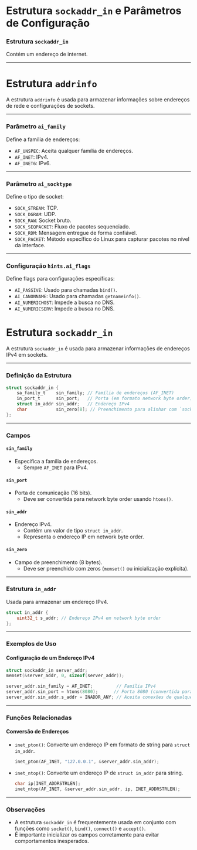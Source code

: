 # Estrutura `sockaddr_in` e Parâmetros de Configuração

### Estrutura `sockaddr_in`
Contém um endereço de internet.

---

# Estrutura `addrinfo`

A estrutura `addrinfo` é usada para armazenar informações sobre endereços de rede e configurações de sockets.

---

### Parâmetro `ai_family`
Define a família de endereços:

- `AF_UNSPEC`: Aceita qualquer família de endereços.
- `AF_INET`: IPv4.
- `AF_INET6`: IPv6.

---

### Parâmetro `ai_socktype`
Define o tipo de socket:

- `SOCK_STREAM`: TCP.
- `SOCK_DGRAM`: UDP.
- `SOCK_RAW`: Socket bruto.
- `SOCK_SEQPACKET`: Fluxo de pacotes sequenciado.
- `SOCK_RDM`: Mensagem entregue de forma confiável.
- `SOCK_PACKET`: Método específico do Linux para capturar pacotes no nível da interface.

---

### Configuração `hints.ai_flags`
Define flags para configurações específicas:

- `AI_PASSIVE`: Usado para chamadas `bind()`.
- `AI_CANONNAME`: Usado para chamadas `getnameinfo()`.
- `AI_NUMERICHOST`: Impede a busca no DNS.
- `AI_NUMERICSERV`: Impede a busca no DNS.



# Estrutura `sockaddr_in`

A estrutura `sockaddr_in` é usada para armazenar informações de endereços IPv4 em sockets.

---

### Definição da Estrutura

```c
struct sockaddr_in {
    sa_family_t    sin_family; // Família de endereços (AF_INET)
    in_port_t      sin_port;   // Porta (em formato network byte order)
    struct in_addr sin_addr;   // Endereço IPv4
    char           sin_zero[8]; // Preenchimento para alinhar com `sockaddr`
};
```

---

### Campos

#### `sin_family`
- Especifica a família de endereços.
  - Sempre `AF_INET` para IPv4.

#### `sin_port`
- Porta de comunicação (16 bits).
  - Deve ser convertida para network byte order usando `htons()`.

#### `sin_addr`
- Endereço IPv4.
  - Contém um valor de tipo `struct in_addr`.
  - Representa o endereço IP em network byte order.

#### `sin_zero`
- Campo de preenchimento (8 bytes).
  - Deve ser preenchido com zeros (`memset()` ou inicialização explícita).

---

### Estrutura `in_addr`

Usada para armazenar um endereço IPv4.

```c
struct in_addr {
    uint32_t s_addr; // Endereço IPv4 em network byte order
};
```

---

### Exemplos de Uso

#### Configuração de um Endereço IPv4
```c
struct sockaddr_in server_addr;
memset(&server_addr, 0, sizeof(server_addr));

server_addr.sin_family = AF_INET;         // Família IPv4
server_addr.sin_port = htons(8080);      // Porta 8080 (convertida para network byte order)
server_addr.sin_addr.s_addr = INADDR_ANY; // Aceita conexões de qualquer interface
```

---

### Funções Relacionadas

#### Conversão de Endereços
- `inet_pton()`: Converte um endereço IP em formato de string para `struct in_addr`.
  ```c
  inet_pton(AF_INET, "127.0.0.1", &server_addr.sin_addr);
  ```

- `inet_ntop()`: Converte um endereço IP de `struct in_addr` para string.
  ```c
  char ip[INET_ADDRSTRLEN];
  inet_ntop(AF_INET, &server_addr.sin_addr, ip, INET_ADDRSTRLEN);
  ```

---

### Observações
- A estrutura `sockaddr_in` é frequentemente usada em conjunto com funções como `socket()`, `bind()`, `connect()` e `accept()`.
- É importante inicializar os campos corretamente para evitar comportamentos inesperados.

